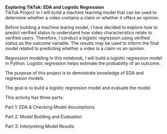 **Exploring TikTok: EDA and Logistic Regression**  
TikTok Project \n
I will build a machine learning model that can be used to determine whether a video contains a claim or whether it offers an opinion.

Before building a machine learing model, I have decided to explore how to predict verified status to understand how video characteristics relate to verified users. Therefore, I conduct a logistic regression using verified status as the outcome variable. The results may be used to inform the final model related to predicting whether a video is a claim vs an opinion.

Regression modeling
In this notebook, I will build a logistic regression model in Python. Logistic regression helps estimate the probability of an outcome.

The purpose of this project is to demostrate knowledge of EDA and regression models.

The goal is to build a logistic regression model and evaluate the model.

This activity has three parts:

Part 1: EDA & Checking Model Assumptions

Part 2: Model Building and Evaluation

Part 3: Interpreting Model Results
